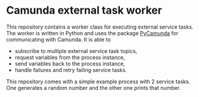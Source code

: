 # Camunda external task worker

This repository contains a worker class for executing external service tasks. The worker is written in Python and uses the package <a href="https://pypi.org/project/pycamunda/">PyCamunda</a> for communicating with Camunda. It is able to

*  subscribe to multiple external service task topics,
*  request variables from the process instance,
*  send variables back to the process instance,
*  handle failures and retry failing service tasks.

This repository comes with a simple example process with 2 service tasks. One generates a random number and the other one prints that number. 
